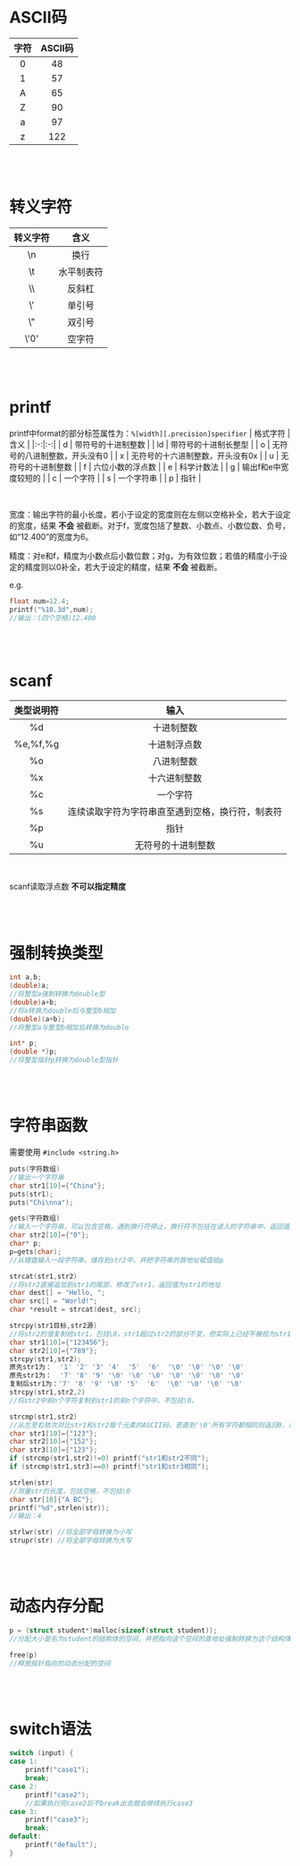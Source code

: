 # ASCII码
| 字符 | ASCII码 |
|:---:|:---:|
| 0 | 48 |
| 1 | 57 |
| A | 65 |
| Z | 90 |
| a | 97 |
| z | 122 |

<br/>
<br/>

# 转义字符  
| 转义字符 | 含义      |
|:-:|:-:|
| \n       | 换行       |
| \t       | 水平制表符 |
| \\\\       | 反斜杠     |
| \\\'       | 单引号     |
| \\\"       | 双引号     |
| \\\'0'     | 空字符     |

<br/>
<br/>

# printf
printf中format的部分标签属性为：``%[width][.precision]specifier``
| 格式字符 | 含义 |
|:-:|:-:|
| d | 带符号的十进制整数 |
| ld | 带符号的十进制长整型 |
| o | 无符号的八进制整数，开头没有0 |
| x | 无符号的十六进制整数，开头没有0x |
| u | 无符号的十进制整数 |
| f | 六位小数的浮点数 |
| e | 科学计数法 |
| g | 输出f和e中宽度较短的 |
| c | 一个字符 |
| s | 一个字符串 |
| p | 指针 |

<br/>

宽度：输出字符的最小长度，若小于设定的宽度则在左侧以空格补全，若大于设定的宽度，结果 **不会** 被截断。对于f，宽度包括了整数、小数点、小数位数、负号，如“12.400”的宽度为6。

精度：对e和f，精度为小数点后小数位数；对g，为有效位数；若值的精度小于设定的精度则以0补全，若大于设定的精度，结果 **不会** 被截断。  

e.g.
```c
float num=12.4;
printf("%10.3d",num);
//输出：(四个空格)12.400
```

<br/>
<br/>

# scanf

| 类型说明符 | 输入 |
|:---:|:---:|
| %d | 十进制整数 |
| %e,%f,%g | 十进制浮点数 |
| %o | 八进制整数 |
| %x | 十六进制整数 |
| %c | 一个字符 |
| %s | 连续读取字符为字符串直至遇到空格，换行符，制表符 |
| %p | 指针 |
| %u | 无符号的十进制整数 |

<br/>

scanf读取浮点数 **不可以指定精度**  

<br/>
<br/>

# 强制转换类型
```c
int a,b;
(double)a;
//将整型a强制转换为double型
(double)a+b;
//将a转换为double后与整型b相加
(double)(a+b);
//将整型a与整型b相加后转换为double

int* p;
(double *)p;
//将整型指针p转换为double型指针
```

<br/>
<br/>

# 字符串函数
需要使用 ``#include <string.h>``  
```c
puts(字符数组)
//输出一个字符串
char str1[10]={"China"};
puts(str1);
puts("Chi\nna");

gets(字符数组)
//输入一个字符串，可以包含空格，遇到换行符停止，换行符不包括在读入的字符串中，返回值为字符串的首地址
char str2[10]={"0"};
char* p;
p=gets(char);
//从键盘输入一段字符串，储存到str2中，并把字符串的首地址赋值给p

strcat(str1,str2)
//将str2直接追加到str1的尾部，修改了str1，返回值为str1的地址
char dest[] = "Hello, ";
char src[] = "World!";
char *result = strcat(dest, src);

strcpy(str1目标,str2源)
//将str2的值复制给str1，包括\0，str1超过str2的部分不变，但实际上已经不被视为str1的一部分了，因为将str2复制给str1的时候包含了str1尾部的\0。
char str1[10]={"123456"};
char str2[10]={"789"};
strcpy(str1,str2);
原先str1为：  '1' '2' '3' '4'  '5'  '6'  '\0' '\0' '\0' '\0'
原先str1为：  '7' '8' '9' '\0' '\0' '\0' '\0' '\0' '\0' '\0'
复制后str1为：'7' '8' '9' '\0' '5'  '6'  '\0' '\0' '\0' '\0'
strcpy(str1,str2,2)
//将str2中前n个字符复制到str1的前n个字符中，不包括\0。

strcmp(str1,str2)
//从左至右依次对比str1和str2每个元素的ASCII码，若直到'\0'所有字符都相同则返回0，若str1第n个字符的ascii码大于str2则返回一个正整数，反之返回负整数。
char str1[10]={"123"};
char str2[10]={"152"};
char str3[10]={"123"};
if (strcmp(str1,str2)!=0) printf("str1和str2不同");
if (strcmp(str1,str3)==0) printf("str1和str3相同");

strlen(str)
//测量str的长度，包括空格，不包括\0
char str[10]{"A BC"};
printf("%d",strlen(str));
//输出：4

strlwr(str) //将全部字母转换为小写
strupr(str) //将全部字母转换为大写
```

<br/>
<br/>

# 动态内存分配
```c
p = (struct student*)malloc(sizeof(struct student));   
//分配大小是名为student的结构体的空间，并把指向这个空间的首地址强制转换为这个结构体的类型后赋值给p  

free(p)
//释放指针指向的动态分配的空间
```

<br/>
<br/>

# switch语法
```c
switch (input) {
case 1:
	printf("case1");
	break;
case 2:
	printf("case2");
    //如果执行完case2后不break出去就会继续执行case3
case 3:
	printf("case3");
	break;
default:
	printf("default");
}
```